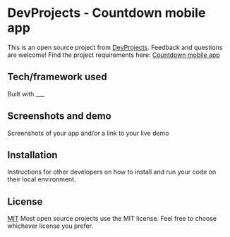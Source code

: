 # DevProjects - Countdown mobile app

This is an open source project from [DevProjects](http://www.codementor.io/projects). Feedback and questions are welcome!
Find the project requirements here: [Countdown mobile app](https://www.codementor.io/projects/mobile/countdown-mobile-app-bjzn08zcon)

## Tech/framework used
Built with ___

## Screenshots and demo
Screenshots of your app and/or a link to your live demo

## Installation
Instructions for other developers on how to install and run your code on their local environment.

## License
[MIT](https://choosealicense.com/licenses/mit/)
Most open source projects use the MIT license. Feel free to choose whichever license you prefer.
